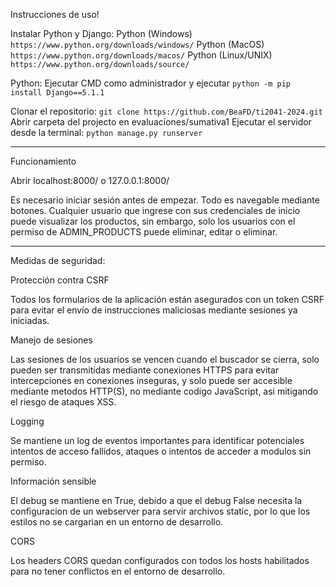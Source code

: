 Instrucciones de uso!

Instalar Python y Django:
Python (Windows)
`https://www.python.org/downloads/windows/`
Python (MacOS)
`https://www.python.org/downloads/macos/`
Python (Linux/UNIX)
`https://www.python.org/downloads/source/`

Python:
Ejecutar CMD como administrador y ejecutar `python -m pip install Django==5.1.1`

Clonar el repositorio: `git clone https://github.com/BeaFD/ti2041-2024.git`
Abrir carpeta del projecto en evaluaciones/sumativa1
Ejecutar el servidor desde la terminal: `python manage.py runserver`

---------------------------------------------------------------------------------------------------------------------

Funcionamiento

Abrir localhost:8000/ o 127.0.0.1:8000/

Es necesario iniciar sesión antes de empezar. Todo es navegable mediante botones. Cualquier usuario que ingrese con sus credenciales de inicio puede visualizar los productos, sin embargo, solo los usuarios con el permiso de ADMIN_PRODUCTS puede eliminar, editar o eliminar.

---------------------------------------------------------------------------------------------------------------------

Medidas de seguridad:

Protección contra CSRF

Todos los formularios de la aplicación están asegurados con un token CSRF para evitar el envío de instrucciones maliciosas mediante sesiones ya iniciadas.


Manejo de sesiones

Las sesiones de los usuarios se vencen cuando el buscador se cierra, solo pueden ser transmitidas mediante conexiones HTTPS para evitar intercepciones en conexiones inseguras, y solo puede ser accesible mediante metodos HTTP(S), no mediante codigo JavaScript, asi mitigando el riesgo de ataques XSS.


Logging

Se mantiene un log de eventos importantes para identificar potenciales intentos de acceso fallidos, ataques o intentos de acceder a modulos sin permiso.


Información sensible

El debug se mantiene en True, debido a que el debug False necesita la configuracion de un webserver para servir archivos static, por lo que los estilos no se cargarian en un entorno de desarrollo.


CORS

Los headers CORS quedan configurados con todos los hosts habilitados para no tener conflictos en el entorno de desarrollo.

